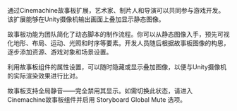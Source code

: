 通过Cinemachine故事板扩展，艺术家、制片人和导演可以共同参与游戏开发。该扩展能够在Unity摄像机输出画面上叠加显示静态图像。

故事板功能为团队简化了动态脚本的制作流程。你可以从静态图像入手，预先可视化地形、布局、运动、光照和时序等要素。开发人员随后根据故事板图像的构思，逐步添加资源、游戏对象和场景设置。

利用故事板组件的属性设置，可以随时隐藏或显示叠加图像，以便与Unity摄像机的实际渲染效果进行比对。

故事板支持全局静音——完全禁用其显示。如需切换此状态，请进入Cinemachine故事板组件并启用 Storyboard Global Mute 选项。